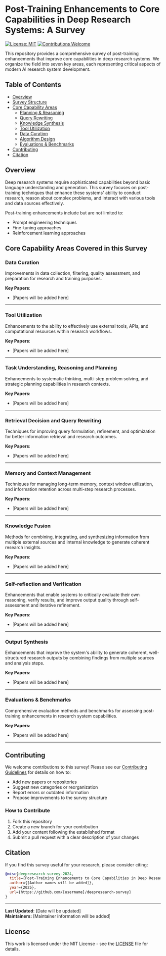 # Post-Training Enhancements to Core Capabilities in Deep Research Systems: A Survey

[![License: MIT](https://img.shields.io/badge/License-MIT-yellow.svg)](https://opensource.org/licenses/MIT)
[![Contributions Welcome](https://img.shields.io/badge/contributions-welcome-brightgreen.svg?style=flat)](CONTRIBUTING.md)

This repository provides a comprehensive survey of post-training enhancements that improve core capabilities in deep research systems. We organize the field into seven key areas, each representing critical aspects of modern AI research system development.

## Table of Contents

- [Overview](#overview)
- [Survey Structure](#survey-structure)
- [Core Capability Areas](#core-capability-areas)
  - [Planning & Reasoning](#planning--reasoning)
  - [Query Rewriting](#query-rewriting)
  - [Knowledge Synthesis](#knowledge-synthesis)
  - [Tool Utilization](#tool-utilization)
  - [Data Curation](#data-curation)
  - [Algorithm Design](#algorithm-design)
  - [Evaluations & Benchmarks](#evaluations--benchmarks)
- [Contributing](#contributing)
- [Citation](#citation)

## Overview

Deep research systems require sophisticated capabilities beyond basic language understanding and generation. This survey focuses on post-training techniques that enhance these systems' ability to conduct research, reason about complex problems, and interact with various tools and data sources effectively.

Post-training enhancements include but are not limited to:
- Prompt engineering techniques
- Fine-tuning approaches
- Reinforcement learning approaches

## Core Capability Areas Covered in this Survey


### Data Curation

Improvements in data collection, filtering, quality assessment, and preparation for research and training purposes.

**Key Papers:**
- [Papers will be added here]

---

### Tool Utilization

Enhancements to the ability to effectively use external tools, APIs, and computational resources within research workflows.

**Key Papers:**
- [Papers will be added here]

---

### Task Understanding, Reasoning and Planning

Enhancements to systematic thinking, multi-step problem solving, and strategic planning capabilities in research contexts.

**Key Papers:**
- [Papers will be added here]

---

### Retrieval Decision and Query Rewriting

Techniques for improving query formulation, refinement, and optimization for better information retrieval and research outcomes.

**Key Papers:**
- [Papers will be added here]

---

### Memory and Context Management

Techniques for managing long-term memory, context window utilization, and information retention across multi-step research processes.

**Key Papers:**
- [Papers will be added here]

---

### Knowledge Fusion

Methods for combining, integrating, and synthesizing information from multiple external sources and internal knowledge to generate coherent research insights.

**Key Papers:**
- [Papers will be added here]

---

### Self-reflection and Verification

Enhancements that enable systems to critically evaluate their own reasoning, verify results, and improve output quality through self-assessment and iterative refinement.

**Key Papers:**
- [Papers will be added here]

---

### Output Synthesis

Enhancements that improve the system's ability to generate coherent, well-structured research outputs by combining findings from multiple sources and analysis steps.

**Key Papers:**
- [Papers will be added here]

---

### Evaluations & Benchmarks

Comprehensive evaluation methods and benchmarks for assessing post-training enhancements in research system capabilities.

**Key Papers:**
- [Papers will be added here]

---

## Contributing

We welcome contributions to this survey! Please see our [Contributing Guidelines](CONTRIBUTING.md) for details on how to:

- Add new papers or repositories
- Suggest new categories or reorganization
- Report errors or outdated information
- Propose improvements to the survey structure

### How to Contribute

1. Fork this repository
2. Create a new branch for your contribution
3. Add your content following the established format
4. Submit a pull request with a clear description of your changes

## Citation

If you find this survey useful for your research, please consider citing:

```bibtex
@misc{deepresearch-survey-2024,
  title={Post-Training Enhancements to Core Capabilities in Deep Research Systems: A Survey},
  author={[Author names will be added]},
  year={2025},
  url={https://github.com/[username]/deepresearch-survey}
}
```

---

**Last Updated:** [Date will be updated]  
**Maintainers:** [Maintainer information will be added]

## License

This work is licensed under the MIT License - see the [LICENSE](LICENSE) file for details.
